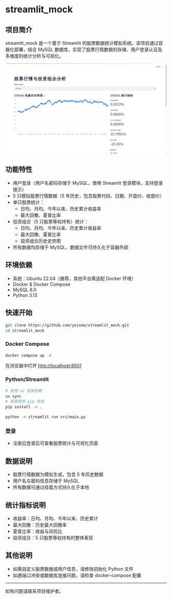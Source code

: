 # streamlit_mock

## 项目简介

streamlit_mock 是一个基于 Streamlit 的股票数据统计模拟系统。该项目通过容器化部署，结合 MySQL 数据库，实现了股票行情数据的存储、用户登录认证及多维度的统计分析与可视化。

![image](image.png)

## 功能特性

- 用户登录（用户名密码存储于 MySQL，使用 Streamlit 登录模块，支持登录提示）
- 5 只模拟股票行情数据（5 年历史，包含股票代码、日期、开盘价、收盘价）
- 单只股票统计：
  - 日均、月均、今年以来、历史累计收益率
  - 最大回撤、夏普比率
- 投资组合（5 只股票等权持有）统计：
  - 日均、月均、今年以来、历史累计收益率
  - 最大回撤、夏普比率
  - 投资组合历史走势图
- 所有数据均存储于 MySQL，数据文件可持久化于容器外部

## 环境依赖

- 系统：Ubuntu 22.04（推荐，其他平台需适配 Docker 环境）
- Docker & Docker Compose
- MySQL 8.0
- Python 3.13

## 快速开始

```bash
git clone https://github.com/yeisme/streamlit_mock.git
cd streamlit_mock
```

### Docker Compose

```bash
docker compose up -d
```

在浏览器中打开 [http://localhost:8501](http://localhost:8501)

### Python/Streamlit

```bash
# 使用 uv 安装依赖
uv sync
# 或者使用 pip 安装
pip install -e .
```

```bash
python -m streamlit run src/main.py
```

### 登录

- 注册后登录后可查看股票统计与可视化页面

## 数据说明

- 股票行情数据为模拟生成，包含 5 年历史数据
- 用户名与密码信息存储于 MySQL
- 所有数据可通过挂载方式持久化于本地

## 统计指标说明

- 收益率：日均、月均、今年以来、历史累计
- 最大回撤：历史最大回撤率
- 夏普比率：收益与风险比
- 投资组合：5 只股票等权持有的整体表现

## 其他说明

- 如需自定义股票数据或用户信息，请修改初始化 Python 文件
- 如遇端口冲突或数据库连接问题，请检查 docker-compose 配置

---

如有问题请联系项目维护者。
